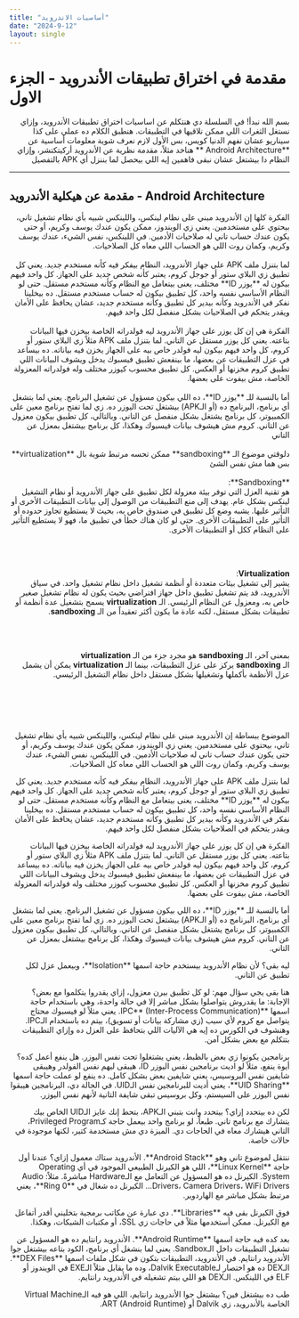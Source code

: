 ```yaml
---
title: "أساسيات الاندرويد"
date: "2024-9-12"
layout: single
---
```





# مقدمة في اختراق تطبيقات الأندرويد - الجزء الاول 

 <div dir="auto">

بسم الله نبدأ! في السلسلة دي هنتكلم عن اساسيات اختراق تطبيقات الأندرويد، وإزاي نستغل الثغرات اللي ممكن نلاقيها في التطبيقات. هنطبق الكلام ده عملي على كذا سيناريو عشان نفهم الدنيا كويس، بس الأول لازم نعرف شوية معلومات أساسية عن **Android Architecture ** هناخد مثلاً، مقدمة نظرية عن الأندرويد أركيتكتشر، وإزاي النظام دا بيشتغل عشان نبقى فاهمين إيه اللي بيحصل لما بننزل أي APK بالتفصيل
 </div>

---

## مقدمة عن هيكلية الأندرويد - Android Architecture 

 <div dir="auto">
الفكرة كلها إن الأندرويد مبني على نظام لينكس، واللينكس شبيه بأي نظام تشغيل تاني، بيحتوي على مستخدمين. يعني زي الويندوز، ممكن يكون عندك يوسف وكريم، أو حتى يكون عندك حساب تاني له صلاحيات الأدمين. في اللينكس، نفس الشيء، عندك يوسف وكريم، وكمان روت اللي هو الحساب اللي معاه كل الصلاحيات.
<br><br>
لما بتنزل ملف APK على جهاز الأندرويد، النظام بيفكر فيه كأنه مستخدم جديد. يعني كل تطبيق زي البلاي ستور أو جوجل كروم، يعتبر كأنه شخص جديد على الجهاز. كل واحد فيهم بيكون له **يوزر ID** مختلف، يعنى بيتعامل مع النظام وكأنه مستخدم مستقل. حتى لو النظام الأساسي نفسه واحد، كل تطبيق بيكون له حساب مستخدم مستقل. ده بيخلينا نفكر في الأندرويد وكأنه بيدير كل تطبيق وكأنه مستخدم جديد، عشان يحافظ على الأمان ويقدر يتحكم في الصلاحيات بشكل منفصل لكل واحد فيهم.
<br><br>
الفكرة هي إن كل يوزر على جهاز الأندرويد ليه فولدراته الخاصة بيخزن فيها البيانات بتاعته. يعني كل يوزر مستقل عن التاني. لما بتنزل ملف APK مثلاً زي البلاي ستور أو كروم، كل واحد فيهم بيكون ليه فولدر خاص بيه على الجهاز يخزن فيه بياناته. ده بيساعد في عزل التطبيقات عن بعضها، ما بينفعش تطبيق فيسبوك يدخل ويشوف البيانات اللي تطبيق كروم مخزنها أو العكس. كل تطبيق محسوب كيوزر مختلف وله فولدراته المعزولة الخاصة، مش بيفوت على بعضها.
<br><br>
أما بالنسبة للـ **يوزر ID**، ده اللي بيكون مسؤول عن تشغيل البرنامج. يعني لما بتشغل أي برنامج، البرنامج ده (أو الـAPK) بيشتغل تحت اليوزر ده. زي لما تفتح برنامج معين على الكمبيوتر، كل برنامج يشتغل بشكل منفصل عن التاني. وبالتالي، كل تطبيق بيكون معزول عن التاني. كروم مش هيشوف بيانات فيسبوك وهكذا،  كل برنامج بيشتغل بمعزل عن التاني
<br><br>
دلوقتي موضوع الـ  **sandboxing** ممكن تحسه مرتبط شوية بال **virtualization**
بس هما مش نفس الشئ
<br><br>
 **Sandboxing**: 
 <br>
 هو تقنية العزل التي توفر بيئة معزولة لكل تطبيق على جهاز الأندرويد أو نظام التشغيل لينكس بشكل عام. يهدف إلى منع التطبيقات من الوصول إلى بيانات التطبيقات الأخرى أو التأثير عليها. يشبه وضع كل تطبيق في صندوق خاص به، بحيث لا يستطيع تجاوز حدوده أو التأثير على التطبيقات الأخرى. حتى لو كان هناك خطأ في تطبيق ما، فهو لا يستطيع التأثير على النظام ككل أو التطبيقات الأخرى.
 
<br><br>

 **Virtualization**: 
 <br>
 يشير إلى تشغيل بيئات متعددة أو أنظمة تشغيل داخل نظام تشغيل واحد. في سياق الأندرويد، قد يتم تشغيل تطبيق داخل جهاز افتراضي بحيث يكون له نظام تشغيل صغير خاص به، ومعزول عن النظام الرئيسي. الـ **virtualization** يسمح بتشغيل عدة أنظمة أو تطبيقات بشكل مستقل، لكنه عادة ما يكون أكثر تعقيداً من الـ **sandboxing**.
 
 <br><br>

بمعنى آخر، الـ **sandboxing** هو مجرد جزء من الـ **virtualization**
<br>
الـ **sandboxing** يركز على عزل التطبيقات، بينما الـ **virtualization** يمكن أن يشمل عزل الأنظمة بأكملها وتشغيلها بشكل مستقل داخل نظام التشغيل الرئيسي.

 <br><br>
  </div>

  <div dir="auto">

<br>

<p>
    الموضوع ببساطة إن الأندرويد مبني على نظام لينكس، واللينكس شبيه بأي نظام تشغيل تاني، بيحتوي على مستخدمين. يعني زي الويندوز، ممكن يكون عندك يوسف وكريم، أو حتى يكون عندك حساب تاني له صلاحيات الأدمين. في اللينكس، نفس الشيء، عندك يوسف وكريم، وكمان روت اللي هو الحساب اللي معاه كل الصلاحيات.
</p>

<p>
    لما بتنزل ملف APK على جهاز الأندرويد، النظام بيفكر فيه كأنه مستخدم جديد. يعني كل تطبيق زي البلاي ستور أو جوجل كروم، يعتبر كأنه شخص جديد على الجهاز. كل واحد فيهم بيكون له **يوزر ID** مختلف، يعنى بيتعامل مع النظام وكأنه مستخدم مستقل. حتى لو النظام الأساسي نفسه واحد، كل تطبيق بيكون له حساب مستخدم مستقل. ده بيخلينا نفكر في الأندرويد وكأنه بيدير كل تطبيق وكأنه مستخدم جديد، عشان يحافظ على الأمان ويقدر يتحكم في الصلاحيات بشكل منفصل لكل واحد فيهم.
</p>

<p>
    الفكرة هي إن كل يوزر على جهاز الأندرويد ليه فولدراته الخاصة بيخزن فيها البيانات بتاعته. يعني كل يوزر مستقل عن التاني. لما بتنزل ملف APK مثلاً زي البلاي ستور أو كروم، كل واحد فيهم بيكون ليه فولدر خاص بيه على الجهاز يخزن فيه بياناته. ده بيساعد في عزل التطبيقات عن بعضها، ما بينفعش تطبيق فيسبوك يدخل ويشوف البيانات اللي تطبيق كروم مخزنها أو العكس. كل تطبيق محسوب كيوزر مختلف وله فولدراته المعزولة الخاصة، مش بيفوت على بعضها.
</p>

<p>
    أما بالنسبة للـ **يوزر ID**، ده اللي بيكون مسؤول عن تشغيل البرنامج. يعني لما بتشغل أي برنامج، البرنامج ده (أو الـAPK) بيشتغل تحت اليوزر ده. زي لما تفتح برنامج معين على الكمبيوتر، كل برنامج يشتغل بشكل منفصل عن التاني. وبالتالي، كل تطبيق بيكون معزول عن التاني. كروم مش هيشوف بيانات فيسبوك وهكذا، كل برنامج بيشتغل بمعزل عن التاني.
</p>

<p>
    ليه بقى؟ لأن نظام الأندرويد بيستخدم حاجة اسمها **Isolation**، وبيعمل عزل لكل تطبيق عن التاني.
</p>

<p>
    هنا بقى يجي سؤال مهم: لو كل تطبيق بيرن معزول، إزاي يقدروا يتكلموا مع بعض؟ الإجابة: ما يقدروش يتواصلوا بشكل مباشر إلا في حالة واحدة، وهي باستخدام حاجة اسمها **IPC** (Inter-Process Communication). يعني مثلاً لو فيسبوك محتاج يتواصل مع كروم لأي سبب (زي مشاركة بيانات أو تسويق)، بيتم ده باستخدام الـIPC. وهنشوف في الكورس ده إيه هي الآليات اللي بتحافظ على العزل ده وإزاي التطبيقات بتتكلم مع بعض بشكل آمن.
</p>

<p>
    برنامجين يكونوا زي بعض بالظبط، يعني يشتغلوا تحت نفس اليوزر. هل ينفع أعمل كده؟ أيوة ينفع، مثلاً لو اديت برنامجين نفس اليوزر ID، هيبقى ليهم نفس الفولدر وهيبقى شايفين نفس البروسيس، يعني شايفين بعض بشكل كامل. ده ينفع لو عملت حاجة اسمها **UID Sharing**، يعني أديت للبرنامجين نفس الـUID. في الحالة دي، البرنامجين هيبقوا نفس اليوزر على السيستم، وكل بروسيس تبقى شايفة التانية لأنهم نفس اليوزر.
</p>

<p>
    لكن ده بيتحدد إزاي؟ بيتحدد وانت بتبني الـAPK، بتحط إنك عايز الـUID الخاص بيك يتشارك مع برنامج تاني. طبعاً، لو برنامج واحد بيعمل حاجة كـPrivileged Program، التاني هيشارك معاه في الحاجات دي. الميزة دي مش مستخدمة كتير، لكنها موجودة في حالات خاصة.
</p>

<p>
    ننتقل لموضوع تاني وهو **Android Stack**. الأندرويد ستاك معمول إزاي؟ عندنا أول حاجة **Linux Kernel**، اللي هو الكيرنل الطبيعي الموجود في أي Operating System. الكيرنل ده هو المسؤول عن التعامل مع الـHardware مباشرةً. مثلاً: Audio Drivers، Camera Drivers، WiFi Drivers... الكيرنل ده شغال في **Ring 0**، يعني مرتبط بشكل مباشر مع الهاردوير.
</p>

<p>
    فوق الكيرنل بقى فيه **Libraries**. دي عبارة عن مكاتب برمجية بتخليني أقدر أتفاعل مع الكيرنل. ممكن أستخدمها مثلاً في حاجات زي SSL، أو مكتبات الشبكات، وهكذا.
</p>

<p>
    بعد كده فيه حاجة اسمها **Android Runtime**. الأندرويد رانتايم ده هو المسؤول عن تشغيل التطبيقات داخل الـSandbox. يعني لما بنشغل أي برنامج، الكود بتاعه بيشتغل جوا الأندرويد رانتايم. في الأندرويد، التطبيقات بتكون في شكل ملفات اسمها **DEX Files**. الـDEX ده هو اختصار لـDalvik Executable، وده ما يقابل مثلاً الـEXE في الويندوز أو ELF في اللينكس. الـDEX هو اللي بيتم تشغيله في الأندرويد رانتايم.
</p>

<p>
    طب ده بيشتغل فين؟ بيشتغل جوا الأندرويد رانتايم، اللي هو فيه الـVirtual Machine الخاصة بالأندرويد، زي Dalvik أو ART (Android Runtime).
</p>

</div>

  
